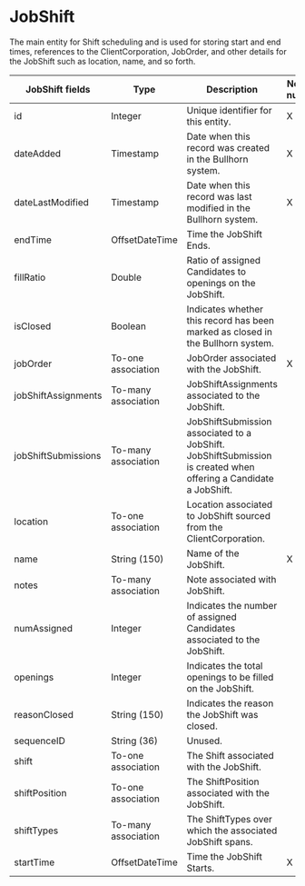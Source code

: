 # JobShift

The main entity for Shift scheduling and is used for storing start and end times, references to the ClientCorporation, JobOrder, and other details for the JobShift such as location, name, and so forth.

<table>
    <colgroup>
        <col width="20%" />
        <col width="20%" />
        <col width="20%" />
        <col width="20%" />
        <col width="20%" />
    </colgroup>
    <thead>
        <tr class="header">
            <th>JobShift fields</th>
            <th>Type</th>
            <th>Description</th>
            <th>Not null</th>
            <th>Read-only</th>
        </tr>
    </thead>
    <tbody>
        <tr class="even">
            <td>id</td>
            <td>Integer</td>
            <td>Unique identifier for this entity.</td>
            <td>X</td>
            <td>X</td>
        </tr>
        <tr class="odd">
            <td>dateAdded</td>
            <td>Timestamp</td>
            <td>Date when this record was created in the Bullhorn system.</td>
            <td>X</td>
            <td>X</td>
        </tr>
        <tr class="even">
            <td>dateLastModified</td>
            <td>Timestamp</td>
            <td>Date when this record was last modified in the Bullhorn system.</td>
            <td>X</td>
            <td>X</td>
        </tr>
        <tr class="odd">
            <td>endTime</td>
            <td>OffsetDateTime</td>
            <td>Time the JobShift Ends.</td>
            <td></td>
            <td></td>
        </tr>
        <tr class="even">
            <td>fillRatio</td>
            <td>Double</td>
            <td>Ratio of assigned Candidates to openings on the JobShift.</td>
            <td></td>
            <td>X</td>
        </tr>
        <tr class="odd">
            <td>isClosed</td>
            <td>Boolean</td>
            <td>Indicates whether this record has been marked as closed in the Bullhorn system.</td>
            <td></td>
            <td></td>
        </tr>
        <tr class="even">
            <td>jobOrder</td>
            <td>To-one association</td>
            <td>JobOrder associated with the JobShift.</td>
            <td>X</td>
            <td></td>
        </tr>
        <tr class="odd">
            <td>jobShiftAssignments</td>
            <td>To-many association</td>
            <td>JobShiftAssignments associated to the JobShift.</td>
            <td></td>
            <td>X</td>
        </tr>
        <tr class="even">
            <td>jobShiftSubmissions</td>
            <td>To-many association</td>
            <td>JobShiftSubmission associated to a JobShift. JobShiftSubmission is created when offering a Candidate a JobShift.</td>
            <td></td>
            <td>X</td>
        </tr>
        <tr class="odd">
            <td>location</td>
            <td>To-one association</td>
            <td>Location associated to JobShift sourced from the ClientCorporation.</td>
            <td></td>
            <td></td>
        </tr>
        <tr class="even">
            <td>name</td>
            <td>String (150)</td>
            <td>Name of the JobShift.</td>
            <td>X</td>
            <td></td>
        </tr>
        <tr class="odd">
            <td>notes</td>
            <td>To-many association</td>
            <td>Note associated with JobShift.</td>
            <td></td>
            <td>X</td>
        </tr>
        <tr class="even">
            <td>numAssigned</td>
            <td>Integer</td>
            <td>Indicates the number of assigned Candidates associated to the JobShift.</td>
            <td></td>
            <td>X</td>
        </tr>
        <tr class="odd">
            <td>openings</td>
            <td>Integer</td>
            <td>Indicates the total openings to be filled on the JobShift.</td>
            <td></td>
            <td></td>
        </tr>
        <tr class="even">
            <td>reasonClosed</td>
            <td>String (150)</td>
            <td>Indicates the reason the JobShift was closed.</td>
            <td></td>
            <td></td>
        </tr>
        <tr class="odd">
            <td>sequenceID</td>
            <td>String (36)</td>
            <td>Unused.</td>
            <td></td>
            <td></td>
        </tr>
        <tr class="even">
            <td>shift</td>
            <td>To-one association</td>
            <td>The Shift associated with the JobShift.</td>
            <td></td>
            <td></td>
        </tr>
        <tr class="odd">
            <td>shiftPosition</td>
            <td>To-one association</td>
            <td>The ShiftPosition associated with the JobShift.</td>
            <td></td>
            <td></td>
        </tr>
        <tr class="even">
            <td>shiftTypes</td>
            <td>To-many association</td>
            <td>The ShiftTypes over which the associated JobShift spans.</td>
            <td></td>
            <td></td>
        </tr>
        <tr class="odd">
            <td>startTime</td>
            <td>OffsetDateTime</td>
            <td>Time the JobShift Starts.</td>
            <td>X</td>
            <td></td>
        </tr>
    </tbody>
</table>
